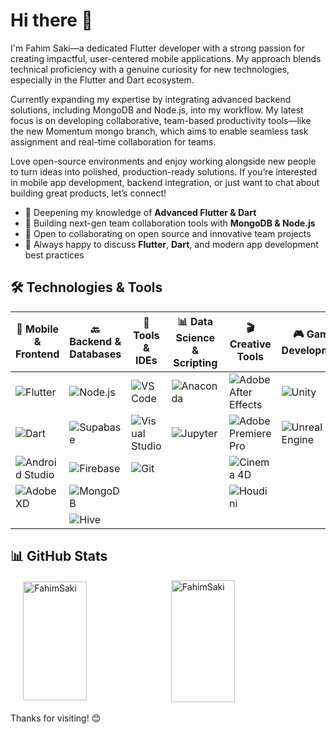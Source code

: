 # Hi there 👋

I'm Fahim Saki—a dedicated Flutter developer with a strong passion for creating impactful, user-centered mobile applications. My approach blends technical proficiency with a genuine curiosity for new technologies, especially in the Flutter and Dart ecosystem.

Currently expanding my expertise by integrating advanced backend solutions, including MongoDB and Node.js, into my workflow. My latest focus is on developing collaborative, team-based productivity tools—like the new Momentum mongo branch, which aims to enable seamless task assignment and real-time collaboration for teams.

Love open-source environments and enjoy working alongside new people to turn ideas into polished, production-ready solutions. If you’re interested in mobile app development, backend integration, or just want to chat about building great products, let’s connect!

- 🌱 Deepening my knowledge of **Advanced Flutter & Dart**
- 🔭 Building next-gen team collaboration tools with **MongoDB & Node.js**
- 👯 Open to collaborating on open source and innovative team projects
- 💬 Always happy to discuss **Flutter**, **Dart**, and modern app development best practices

## 🛠 Technologies & Tools

| 🚀 Mobile & Frontend                                                                                                    | 🔙 Backend & Databases                                                                               | 🧠 Tools & IDEs                                                                                                      | 📊 Data Science & Scripting                                                                          | 🎬 Creative Tools                                                                                                                       | 🎮 Game Development                                                                                                  |
| ----------------------------------------------------------------------------------------------------------------------- | ---------------------------------------------------------------------------------------------------- | -------------------------------------------------------------------------------------------------------------------- | ---------------------------------------------------------------------------------------------------- | --------------------------------------------------------------------------------------------------------------------------------------- | -------------------------------------------------------------------------------------------------------------------- |
| ![Flutter](https://img.shields.io/badge/Flutter-02569B?style=flat\&logo=flutter\&logoColor=white)                       | ![Node.js](https://img.shields.io/badge/Node.js-339933?style=flat\&logo=node.js\&logoColor=white)    | ![VS Code](https://img.shields.io/badge/VSCode-007ACC?style=flat\&logo=visual-studio-code\&logoColor=white)          | ![Anaconda](https://img.shields.io/badge/Anaconda-44A833?style=flat\&logo=anaconda\&logoColor=white) | ![Adobe After Effects](https://img.shields.io/badge/Adobe%20After%20Effects-999999?style=flat\&logo=adobeaftereffects\&logoColor=white) | ![Unity](https://img.shields.io/badge/Unity-100000?style=flat\&logo=unity\&logoColor=white)                          |
| ![Dart](https://img.shields.io/badge/Dart-0175C2?style=flat\&logo=dart\&logoColor=white)                                | ![Supabase](https://img.shields.io/badge/Supabase-3ECF8E?style=flat\&logo=supabase\&logoColor=white) | ![Visual Studio](https://img.shields.io/badge/Visual%20Studio-5C2D91?style=flat\&logo=visualstudio\&logoColor=white) | ![Jupyter](https://img.shields.io/badge/Jupyter-DA5B0D?style=flat\&logo=jupyter\&logoColor=white)    | ![Adobe Premiere Pro](https://img.shields.io/badge/Adobe%20Premiere%20Pro-999999?style=flat\&logo=adobepremierepro\&logoColor=white)    | ![Unreal Engine](https://img.shields.io/badge/Unreal%20Engine-0E1128?style=flat\&logo=unrealengine\&logoColor=white) |
| ![Android Studio](https://img.shields.io/badge/Android%20Studio-3DDC84?style=flat\&logo=androidstudio\&logoColor=white) | ![Firebase](https://img.shields.io/badge/Firebase-FFCA28?style=flat\&logo=firebase\&logoColor=white) | ![Git](https://img.shields.io/badge/Git-F05032?style=flat\&logo=git\&logoColor=white)                                |                                                                                                      | ![Cinema 4D](https://img.shields.io/badge/Cinema%204D-DA5B0D?style=flat\&logo=cinema4d\&logoColor=white)                                |                                                                                                                      |
| ![Adobe XD](https://img.shields.io/badge/Adobe%20XD-FF61F6?style=flat\&logo=adobexd\&logoColor=white)                   | ![MongoDB](https://img.shields.io/badge/MongoDB-47A248?style=flat\&logo=mongodb\&logoColor=white)    |                                                                                                                      |                                                                                                      | ![Houdini](https://img.shields.io/badge/Houdini-DA5B0D?style=flat\&logo=houdini\&logoColor=white)                                       |                                                                                                                      |
|                                                                                                                         | ![Hive](https://img.shields.io/badge/Hive-FF9500?style=flat\&logo=hive\&logoColor=white)             |                                                                                                                      |                                                                                                      |                                                                                                                                         |                                                                                                                      |


<!-- ## 📚 Projects

### [My Notes](https://github.com/FahimSaki/My-Notes)
A versatile note-taking app built with Flutter, utilizing the Isar community database for efficient local storage. This project includes advanced Flutter techniques, dark mode and light mode toggling, and a clean, user-friendly interface.

### [Reindeers Clothing](https://github.com/FahimSaki/Reindeers-Clothing)
A minimalistic E-commerce app for clothing and fashion, featuring user authentication, product listings, and a seamless shopping experience.

### [To-Do App with Hive and MongoDB](https://github.com/FahimSaki/My-Tasks.git)
A simple and efficient to-do list application built with Flutter and Hive for local storage. Features include task creation, editing, and deletion, along with a sleek UI.

### [Sneaker Shop](https://github.com/FahimSaki/Sneaker-Shop)
An online sneaker shop with features like product search, detailed product views, and user reviews, showcasing a modern and user-friendly UI.

### [Restaurant App](https://github.com/FahimSaki/Restaurant-App)
A feature-rich restaurant application built with Flutter and Firebase, allowing users to browse menus, place orders, and manage reservations. This project demonstrates integration with Firebase for authentication, real-time database, and cloud functions. -->

<!-- ## ✍️ Blogs & Articles
- [How to Manage State in Flutter](https://yourbloglink.com)
- [Using Hive for Local Storage in Flutter](https://yourbloglink.com) -->

<!-- ## 🎮 Hobbies & Interests
- **Modding Skyrim**: I enjoy creating mods for Skyrim and sharing them on Nexus Mods. It's a great way to combine my programming skills with creativity.
- **Video Editing & VFX**: In my free time, I love editing videos and working on VFX projects. It’s a fun way to express my creativity and learn new skills. -->

## 📊 GitHub Stats
<div style="display: flex; justify-content: center; align-items: center; gap: 10px;">
  <img src="https://github-readme-stats.vercel.app/api/top-langs?username=FahimSaki&show_icons=true&locale=en&layout=compact&theme=tokyonight" alt="FahimSaki" style="width: 45%; height: 190px;" />
  <img src="https://github-readme-stats.vercel.app/api?username=FahimSaki&show_icons=true&locale=en&theme=tokyonight" alt="FahimSaki" style="width: 45%; height: 195px;" />
</div>
<br>
Thanks for visiting! 😊
